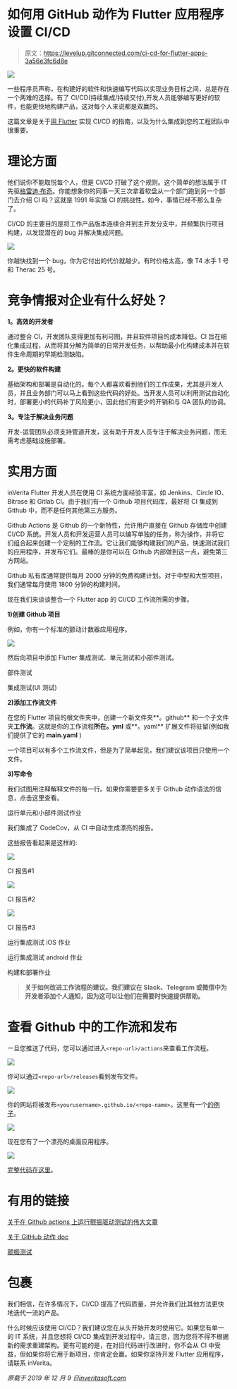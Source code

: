 # 如何用 GitHub 动作为 Flutter 应用程序设置 CI/CD

> 原文：<https://levelup.gitconnected.com/ci-cd-for-flutter-apps-3a56e3fc6d8e>

![](img/a85255f5fad74ec0c9aadbe0f5f7a864.png)

一些程序员声称，在构建好的软件和快速编写代码以实现业务目标之间，总是存在一个两难的选择。有了 CI/CD(持续集成/持续交付),开发人员能够编写更好的软件，也能更快地构建产品，这对每个人来说都是双赢的。

这篇文章是关于[用 Flutter](https://inveritasoft.com/technologies/flutter) 实现 CI/CD 的指南，以及为什么集成到您的工程团队中很重要。

# 理论方面

他们说你不能取悦每个人，但是 CI/CD 打破了这个规则。这个简单的想法属于 IT 先驱[格雷迪·布奇](https://en.wikipedia.org/wiki/Grady_Booch)。你能想象你的同事一天三次拿着软盘从一个部门跑到另一个部门去介绍 CI 吗？这就是 1991 年实施 CI 的挑战性。如今，事情已经不那么复杂了。

CI/CD 的主要目的是将工作产品版本连续合并到主开发分支中，并频繁执行项目构建，以发现潜在的 bug 并解决集成问题。

![](img/8b9021a759d2b8eed1b732ab39358f1c.png)

你越快找到一个 bug，你为它付出的代价就越少。有时价格太高，像 T4 水手 1 号和 Therac 25 号。

# 竞争情报对企业有什么好处？

**1。高效的开发者**

通过整合 CI，开发团队变得更加有利可图，并且软件项目的成本降低。CI 旨在细化集成过程，从而将其分解为简单的日常开发任务，以帮助最小化构建成本并在软件生命周期的早期检测缺陷。

**2。更快的软件构建**

基础架构和部署是自动化的。每个人都喜欢看到他们的工作成果，尤其是开发人员，并且业务部门可以马上看到这些代码的好处。当开发人员可以利用测试自动化时，部署更小的代码补丁风险更小，因此他们有更少的开销和与 QA 团队的协调。

**3。专注于解决业务问题**

开发-运营团队必须支持管道开发，这有助于开发人员专注于解决业务问题，而无需考虑基础设施部署。

# 实用方面

inVerita Flutter 开发人员在使用 CI 系统方面经验丰富，如 Jenkins、Circle IO、Bitrase 和 Gitlab CI。由于我们有一个 Github 项目代码库，最好将 CI 集成到 Github 中，而不是任何其他第三方服务。

Github Actions 是 Github 的一个新特性，允许用户直接在 Github 存储库中创建 CI/CD 系统。开发人员和开发运营人员可以编写单独的任务，称为操作，并将它们组合起来创建一个定制的工作流。它让我们能够构建我们的产品，快速测试我们的应用程序，并发布它们。最棒的是你可以在 Github 内部做到这一点，避免第三方网站。

Github 私有库通常提供每月 2000 分钟的免费构建计划。对于中型和大型项目，我们通常每月使用 1800 分钟的构建时间。

现在我们来谈谈整合一个 Flutter app 的 CI/CD 工作流所需的步骤。

**1)创建 Github 项目**

例如，你有一个标准的颤动计数器应用程序。

![](img/ee55f71c0c8f91fc861c817a4018fae1.png)

然后向项目中添加 Flutter 集成测试、单元测试和小部件测试。

部件测试

集成测试(UI 测试)

**2)添加工作流文件**

在您的 Flutter 项目的根文件夹中，创建一个新文件夹**。github** 和一个子文件夹**工作流**。这就是你的工作流程**所在。yml** 或**。yaml** 扩展文件将驻留(例如我们提供了它的 **main.yaml** )

一个项目可以有多个工作流文件，但是为了简单起见，我们建议该项目只使用一个文件。

**3)写命令**

我们试图用注释解释文件的每一行。如果你需要更多关于 Github 动作语法的信息，点击这里查看。

运行单元和小部件测试作业

我们集成了 CodeCov，从 CI 中自动生成漂亮的报告。

这些报告看起来是这样的:

![](img/42b71fea8a47ff6cb90d619d37e9f70a.png)

CI 报告#1

![](img/0950221499453d8ef454332d54e88ce9.png)

CI 报告#2

![](img/04a4585eceeb958c1202c7b59a33b5b1.png)

CI 报告#3

运行集成测试 iOS 作业

运行集成测试 android 作业

构建和部署作业

> **关于如何改进工作流程的建议。我们建议在 Slack、Telegram 或微信中为开发者添加个人通知，因为这可以让他们在需要时快速提供帮助。**

# 查看 Github 中的工作流和发布

一旦您推送了代码，您可以通过进入`<repo-url>/actions`来查看工作流程。

![](img/ec74f29edf19f4fd6c51f2c65a2ff188.png)

你可以通过`<repo-url>/releases`看到发布文件。

![](img/41b2b800ff61fcfe22ff458f4da2c720.png)

你的网站将被发布`<yourusername>.github.io/<repo-name>`。这里有一个[的例子](https://inveritasoft.github.io/inverita_CI_CD_Flutter_demo)。

![](img/06d2b7f083395f069e0ea9fe53baa266.png)

现在您有了一个漂亮的桌面应用程序。

![](img/2889b9766ab57695b9f755da373f0ec7.png)

[完整代码在这里](https://github.com/nazarcybulskij/CI_CD_Flutter_Demo)。

# 有用的链接

[关于在 Github actions 上运行颤振驱动测试的伟大文章](https://medium.com/flutter-community/run-flutter-driver-tests-on-github-actions-13c639c7e4ab)

[关于 GitHub 动作 doc](https://help.github.com/en/actions/automating-your-workflow-with-github-actions/workflow-syntax-for-github-actions)

[颤振测试](https://flutter.dev/docs/cookbook/testing)

# 包裹

我们相信，在许多情况下，CI/CD 提高了代码质量，并允许我们比其他方法更快地迭代一流的产品。

什么时候应该使用 CI/CD？我们建议您在从头开始开发时使用它。如果您有单一的 IT 系统，并且您想将 CI/CD 集成到开发过程中，请三思，因为您将不得不根据新的需求重建架构。更有可能的是，在对旧代码进行改进时，你不会从 CI 中受益，但如果你将它用于新项目，你肯定会赢。如果你坚持开发 Flutter 应用程序，请联系 inVerita。

*原载于 2019 年 12 月 9 日*[*inveritasoft.com*](https://inveritasoft.com/blog/ci-cd-for-flutter-apps)